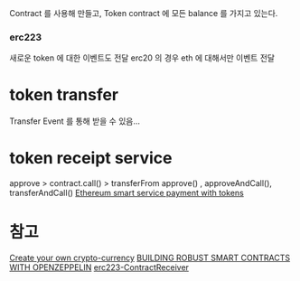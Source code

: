 Contract 를 사용해 만들고, Token contract 에 모든 balance 를 가지고 있는다.

### erc223
새로운 token 에 대한 이벤트도 전달
erc20 의 경우 eth 에 대해서만 이벤트 전달

# token transfer
Transfer Event 를 통해 받을 수 있음...

# token receipt service
approve > contract.call() > transferFrom
approve() , approveAndCall(), transferAndCall()
[Ethereum smart service payment with tokens](https://medium.com/@jgm.orinoco/ethereum-smart-service-payment-with-tokens-60894a79f75c)

# 참고
[Create your own crypto-currency](https://ethereum.org/token)
[BUILDING ROBUST SMART CONTRACTS WITH OPENZEPPELIN](http://truffleframework.com/tutorials/robust-smart-contracts-with-openzeppelin)
[erc223-ContractReceiver](https://ethereum.stackexchange.com/a/23623)
